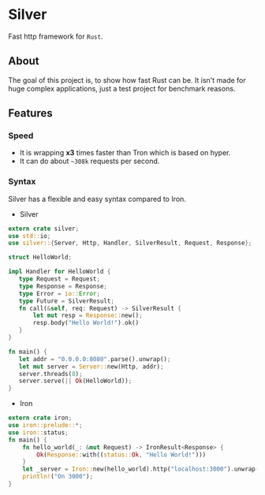 # Silver 
Fast http framework for `Rust`.

## About
The goal of this project is, to show how fast Rust can be. It isn't made for huge complex applications, just a test project for benchmark reasons.

## Features
### Speed
- It is wrapping **x3** times faster than Tron which is based on hyper.
- It can do about `~308k` requests per second.

### Syntax
Silver has a flexible and easy syntax compared to Iron.

- Silver
 ```rust
extern crate silver;
use std::io;
use silver::{Server, Http, Handler, SilverResult, Request, Response};

struct HelloWorld;

impl Handler for HelloWorld {
    type Request = Request;
    type Response = Response;
    type Error = io::Error;
    type Future = SilverResult;
    fn call(&self, req: Request) -> SilverResult {
        let mut resp = Response::new();
        resp.body("Hello World!").ok()
    }
}

fn main() {
    let addr = "0.0.0.0:8080".parse().unwrap();
    let mut server = Server::new(Http, addr);
    server.threads(8);
    server.serve(|| Ok(HelloWorld));
}
``` 

- Iron
```rust
extern crate iron;
use iron::prelude::*;
use iron::status;
fn main() {
    fn hello_world(_: &mut Request) -> IronResult<Response> {
        Ok(Response::with((status::Ok, "Hello World!")))
    }
    let _server = Iron::new(hello_world).http("localhost:3000").unwrap();
    println!("On 3000");
}
```

